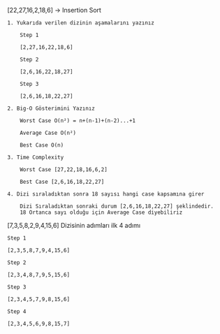[22,27,16,2,18,6] -> Insertion Sort

	1. Yukarıda verilen dizinin aşamalarını yazınız

		Step 1

		[2,27,16,22,18,6]

		Step 2

		[2,6,16,22,18,27]

		Step 3

		[2,6,16,18,22,27]

	2. Big-O Gösterimini Yazınız

		Worst Case O(n²) = n+(n-1)+(n-2)...+1

		Average Case O(n²)
	
		Best Case O(n)

	3. Time Complexity

		Worst Case [27,22,18,16,6,2]

		Best Case [2,6,16,18,22,27]

	4. Dizi sıraladıktan sonra 18 sayısı hangi case kapsamına girer

		Dizi Sıraladıktan sonraki durum [2,6,16,18,22,27] şeklindedir.
		18 Ortanca sayı olduğu için Average Case diyebiliriz

[7,3,5,8,2,9,4,15,6] Dizisinin adımları ilk 4 adımı

	Step 1

	[2,3,5,8,7,9,4,15,6]	

	Step 2

	[2,3,4,8,7,9,5,15,6]

	Step 3

	[2,3,4,5,7,9,8,15,6]

	Step 4

	[2,3,4,5,6,9,8,15,7]




 
